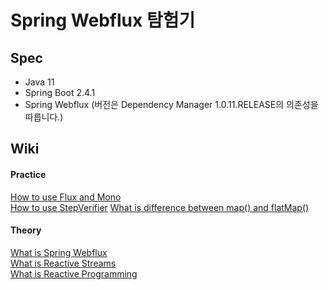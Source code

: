 # Spring Webflux 탐험기

## Spec
- Java 11
- Spring Boot 2.4.1
- Spring Webflux (버전은 Dependency Manager 1.0.11.RELEASE의 의존성을 따릅니다.)

## Wiki

#### Practice  
[How to use Flux and Mono](https://github.com/technical-learn-room/spring-webflux-learn/wiki/4.-Flux-and-Mono)  
[How to use StepVerifier](https://github.com/technical-learn-room/spring-webflux-learn/wiki/5.-How-to-use-StepVerifier)
[What is difference between map() and flatMap()](https://github.com/technical-learn-room/spring-webflux-learn/wiki/6.-What-is-difference-between-map()-and-flatMap())

#### Theory   
[What is Spring Webflux](https://github.com/technical-learn-room/spring-webflux-learn/wiki/1.-What-is-Spring-Webflux)  
[What is Reactive Streams](https://github.com/technical-learn-room/spring-webflux-learn/wiki/2.-What-is-Reactive-Streams)  
[What is Reactive Programming](https://github.com/technical-learn-room/spring-webflux-learn/wiki/3.-What-is-Reactive)
